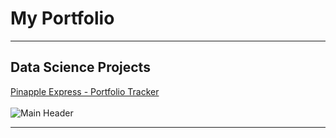 # My Portfolio

---

## Data Science Projects 

[Pinapple Express - Portfolio Tracker](/Pineapple_Tracker)
<br>
<br>
![Main Header](https://github.com/Jodburton/jodburton.github.io/assets/141245415/e84b128c-36da-45e8-bda1-91ff92337cb3)

---
